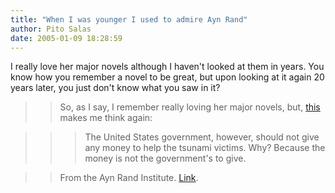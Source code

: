 ```yaml
---
title: "When I was younger I used to admire Ayn Rand"
author: Pito Salas
date: 2005-01-09 18:28:59
---
```

I really love her major novels although I haven't looked at them in years. You
know how you remember a novel to be great, but upon looking at it again 20
years later, you just don't know what you saw in it?

>>

>> So, as I say, I remember really loving her major novels, but, [this
](<http://www.aynrand.org/site/News2?page=NewsArticle&id=10688&news_iv_ctrl=1021>)makes
me think again:

>>

>>> The United States government, however, should not give any money to help
the tsunami victims. Why? Because the money is not the government's to give.

>>

>> From the Ayn Rand Institute.
[Link](<http://www.aynrand.org/site/News2?page=NewsArticle&id=10688&news_iv_ctrl=1021>).


